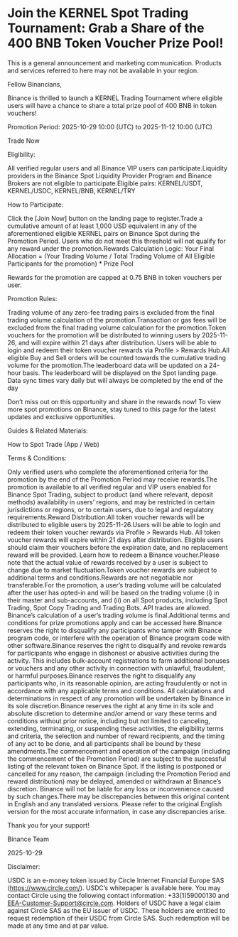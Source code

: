 # Join the KERNEL Spot Trading Tournament: Grab a Share of the 400 BNB Token Voucher Prize Pool!

This is a general announcement and marketing communication. Products and services referred to here may not be available in your region.

Fellow Binancians,

Binance is thrilled to launch a KERNEL Trading Tournament where eligible users will have a chance to share a total prize pool of 400 BNB in token vouchers! 

Promotion Period: 2025-10-29 10:00 (UTC) to 2025-11-12 10:00 (UTC)

Trade Now

Eligibility: 

All verified regular users and all Binance VIP users can participate.Liquidity providers in the Binance Spot Liquidity Provider Program and Binance Brokers are not eligible to participate.Eligible pairs: KERNEL/USDT, KERNEL/USDC, KERNEL/BNB, KERNEL/TRY

How to Participate:

Click the [Join Now] button on the landing page to register.Trade a cumulative amount of at least 1,000 USD equivalent in any of the aforementioned eligible KERNEL pairs on Binance Spot during the Promotion Period. Users who do not meet this threshold will not qualify for any reward under the promotion.Rewards Calculation Logic: Your Final Allocation = (Your Trading Volume / Total Trading Volume of All Eligible Participants for the promotion) * Prize Pool 

Rewards for the promotion are capped at 0.75 BNB in token vouchers per user.

Promotion Rules:

Trading volume of any zero-fee trading pairs is excluded from the final trading volume calculation of the promotion.Transaction or gas fees will be excluded from the final trading volume calculation for the promotion.Token vouchers for the promotion will be distributed to winning users by 2025-11-26, and will expire within 21 days after distribution. Users will be able to login and redeem their token voucher rewards via Profile > Rewards Hub.All eligible Buy and Sell orders will be counted towards the cumulative trading volume for the promotion.The leaderboard data will be updated on a 24-hour basis. The leaderboard will be displayed on the Spot landing page. Data sync times vary daily but will always be completed by the end of the day

Don’t miss out on this opportunity and share in the rewards now! To view more spot promotions on Binance, stay tuned to this page for the latest updates and exclusive opportunities.

Guides & Related Materials:

How to Spot Trade (App / Web)

Terms & Conditions:

Only verified users who complete the aforementioned criteria for the promotion by the end of the Promotion Period may receive rewards.The promotion is available to all verified regular and VIP users enabled for Binance Spot Trading, subject to product (and where relevant, deposit methods) availability in users’ regions, and may be restricted in certain jurisdictions or regions, or to certain users, due to legal and regulatory requirements.Reward Distribution:All token voucher rewards will be distributed to eligible users by 2025-11-26.Users will be able to login and redeem their token voucher rewards via Profile > Rewards Hub. All token voucher rewards will expire within 21 days after distribution. Eligible users should claim their vouchers before the expiration date, and no replacement reward will be provided. Learn how to redeem a Binance voucher.Please note that the actual value of rewards received by a user is subject to change due to market fluctuation.Token voucher rewards are subject to additional terms and conditions.Rewards are not negotiable nor transferable.For the promotion, a user’s trading volume will be calculated after the user has opted-in and will be based on the trading volume (i) in their master and sub-accounts, and (ii) on all Spot products, including Spot Trading, Spot Copy Trading and Trading Bots. API trades are allowed. Binance’s calculation of a user’s trading volume is final.Additional terms and conditions for prize promotions apply and can be accessed here.Binance reserves the right to disqualify any participants who tamper with Binance program code, or interfere with the operation of Binance program code with other software.Binance reserves the right to disqualify and revoke rewards for participants who engage in dishonest or abusive activities during the activity. This includes bulk-account registrations to farm additional bonuses or vouchers and any other activity in connection with unlawful, fraudulent, or harmful purposes.Binance reserves the right to disqualify any participants who, in its reasonable opinion, are acting fraudulently or not in accordance with any applicable terms and conditions. All calculations and determinations in respect of any promotion will be undertaken by Binance in its sole discretion.Binance reserves the right at any time in its sole and absolute discretion to determine and/or amend or vary these terms and conditions without prior notice, including but not limited to canceling, extending, terminating, or suspending these activities, the eligibility terms and criteria, the selection and number of reward recipients, and the timing of any act to be done, and all participants shall be bound by these amendments.The commencement and operation of the campaign (including the commencement of the Promotion Period) are subject to the successful listing of the relevant token on Binance Spot. If the listing is postponed or cancelled for any reason, the campaign (including the Promotion Period and reward distribution) may be delayed, amended or withdrawn at Binance’s discretion. Binance will not be liable for any loss or inconvenience caused by such changes.There may be discrepancies between this original content in English and any translated versions. Please refer to the original English version for the most accurate information, in case any discrepancies arise.

Thank you for your support!

Binance Team

2025-10-29

Disclaimer:

USDC is an e-money token issued by Circle Internet Financial Europe SAS (https://www.circle.com/). USDC’s whitepaper is available here. You may contact Circle using the following contact information: +33(1)59000130 and EEA-Customer-Support@circle.com. Holders of USDC have a legal claim against Circle SAS as the EU issuer of USDC. These holders are entitled to request redemption of their USDC from Circle SAS. Such redemption will be made at any time and at par value.